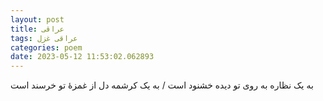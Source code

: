 ```yaml
---
layout: post
title: عراقی
tags: عراقی غزل
categories: poem
date: 2023-05-12 11:53:02.062893
---
```


به یک نظاره به روی تو دیده خشنود است / به یک کرشمه دل از غمزهٔ تو خرسند است